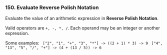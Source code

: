 ### 150. Evaluate Reverse Polish Notation

Evaluate the value of an arithmetic expression in **Reverse Polish Notation**.

Valid operators are `+, -, *, /`. Each operand may be an integer or another expression.

Some examples:
 ` ["2", "1", "+", "3", "*"] -> ((2 + 1) * 3) -> 9`
 ` ["4", "13", "5", "/", "+"] -> (4 + (13 / 5)) -> 6`
